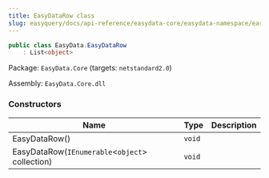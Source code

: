 ```yaml
---
title: EasyDataRow class
slug: easyquery/docs/api-reference/easydata-core/easydata-namespace/easydatarow-class
---
```



```csharp
public class EasyData.EasyDataRow
    : List<object>

```
Package: `EasyData.Core` (targets: `netstandard2.0`)

Assembly: `EasyData.Core.dll`

### Constructors

| Name | Type | Description | 
| --- | --- | --- | 
| EasyDataRow() | `void` |  | 
| EasyDataRow(`IEnumerable`&lt;`object`&gt; collection) | `void` |  |